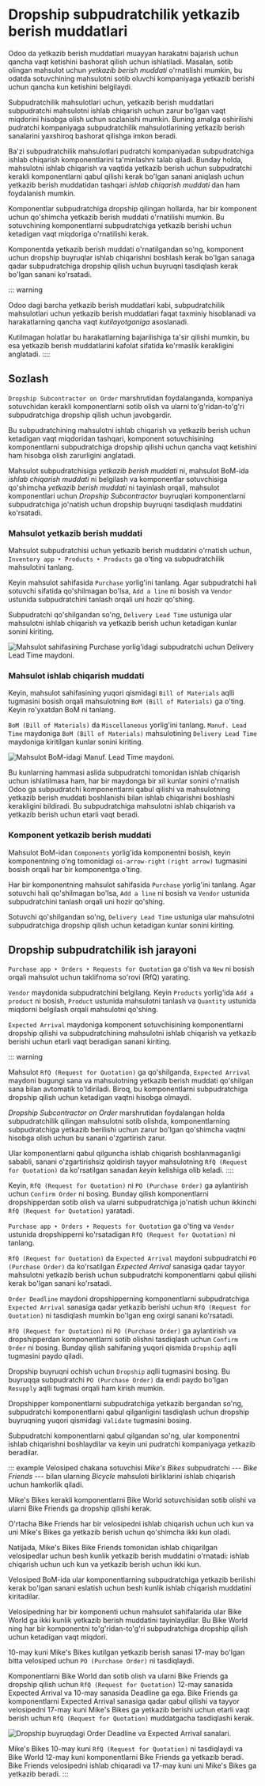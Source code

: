 # Dropship subpudratchilik yetkazib berish muddatlari

Odoo da yetkazib berish muddatlari muayyan harakatni bajarish uchun qancha vaqt ketishini bashorat qilish uchun ishlatiladi. Masalan, sotib olingan mahsulot uchun *yetkazib berish muddati* o'rnatilishi mumkin, bu odatda sotuvchining mahsulotni sotib oluvchi kompaniyaga yetkazib berishi uchun qancha kun ketishini belgilaydi.

Subpudratchilik mahsulotlari uchun, yetkazib berish muddatlari subpudratchi mahsulotni ishlab chiqarish uchun zarur bo'lgan vaqt miqdorini hisobga olish uchun sozlanishi mumkin. Buning amalga oshirilishi pudratchi kompaniyaga subpudratchilik mahsulotlarining yetkazib berish sanalarini yaxshiroq bashorat qilishga imkon beradi.

Ba'zi subpudratchilik mahsulotlari pudratchi kompaniyadan subpudratchiga ishlab chiqarish komponentlarini ta'minlashni talab qiladi. Bunday holda, mahsulotni ishlab chiqarish va vaqtida yetkazib berish uchun subpudratchi kerakli komponentlarni qabul qilishi kerak bo'lgan sanani aniqlash uchun yetkazib berish muddatidan tashqari *ishlab chiqarish muddati* dan ham foydalanish mumkin.

Komponentlar subpudratchiga dropship qilingan hollarda, har bir komponent uchun qo'shimcha yetkazib berish muddati o'rnatilishi mumkin. Bu sotuvchining komponentlarni subpudratchiga yetkazib berishi uchun ketadigan vaqt miqdoriga o'rnatilishi kerak.

Komponentda yetkazib berish muddati o'rnatilgandan so'ng, komponent uchun dropship buyruqlar ishlab chiqarishni boshlash kerak bo'lgan sanaga qadar subpudratchiga dropship qilish uchun buyruqni tasdiqlash kerak bo'lgan sanani ko'rsatadi.

::: warning

Odoo dagi barcha yetkazib berish muddatlari kabi, subpudratchilik mahsulotlari uchun yetkazib berish muddatlari faqat taxminiy hisoblanadi va harakatlarning qancha vaqt *kutilayotganiga* asoslanadi.

Kutilmagan holatlar bu harakatlarning bajarilishiga ta'sir qilishi mumkin, bu esa yetkazib berish muddatlarini kafolat sifatida ko'rmaslik kerakligini anglatadi.
::::

## Sozlash

`Dropship Subcontractor on Order` marshrutidan foydalanganda, kompaniya sotuvchidan kerakli komponentlarni sotib olish va ularni to'g'ridan-to'g'ri subpudratchiga dropship qilish uchun javobgardir.

Bu subpudratchining mahsulotni ishlab chiqarish va yetkazib berish uchun ketadigan vaqt miqdoridan tashqari, komponent sotuvchisining komponentlarni subpudratchiga dropship qilishi uchun qancha vaqt ketishini ham hisobga olish zarurligini anglatadi.

Mahsulot subpudratchisiga *yetkazib berish muddati* ni, mahsulot BoM-ida *ishlab chiqarish muddati* ni belgilash va komponentlar sotuvchisiga qo'shimcha *yetkazib berish muddati* ni tayinlash orqali, mahsulot komponentlari uchun *Dropship Subcontractor* buyruqlari komponentlarni subpudratchiga jo'natish uchun dropship buyruqni tasdiqlash muddatini ko'rsatadi.

### Mahsulot yetkazib berish muddati

Mahsulot subpudratchisi uchun yetkazib berish muddatini o'rnatish uchun, `Inventory app ‣ Products ‣ Products` ga o'ting va subpudratchilik mahsulotini tanlang.

Keyin mahsulot sahifasida `Purchase` yorlig'ini tanlang. Agar subpudratchi hali sotuvchi sifatida qo'shilmagan bo'lsa, `Add a line` ni bosish va `Vendor` ustunida subpudratchini tanlash orqali uni hozir qo'shing.

Subpudratchi qo'shilgandan so'ng, `Delivery Lead Time` ustuniga ular mahsulotni ishlab chiqarish va yetkazib berish uchun ketadigan kunlar sonini kiriting.

![Mahsulot sahifasining Purchase yorlig'idagi subpudratchi uchun Delivery Lead Time maydoni.](dropship_subcontracting_lead_times/delivery-lead-time.png)

### Mahsulot ishlab chiqarish muddati

Keyin, mahsulot sahifasining yuqori qismidagi `Bill of Materials` aqlli tugmasini bosish orqali mahsulotning `BoM (Bill of Materials)` ga o'ting. Keyin ro'yxatdan BoM ni tanlang.

`BoM (Bill of Materials)` da `Miscellaneous` yorlig'ini tanlang. `Manuf. Lead Time` maydoniga `BoM (Bill of Materials)` mahsulotining `Delivery Lead Time` maydoniga kiritilgan kunlar sonini kiriting.

![Mahsulot BoM-idagi Manuf. Lead Time maydoni.](dropship_subcontracting_lead_times/manufacturing-lead-time.png)

Bu kunlarning hammasi aslida subpudratchi tomonidan ishlab chiqarish uchun ishlatilmasa ham, har bir maydonga bir xil kunlar sonini o'rnatish Odoo ga subpudratchi komponentlarni qabul qilishi va mahsulotning yetkazib berish muddati boshlanishi bilan ishlab chiqarishni boshlashi kerakligini bildiradi. Bu subpudratchiga mahsulotni ishlab chiqarish va yetkazib berish uchun etarli vaqt beradi.

### Komponent yetkazib berish muddati

Mahsulot BoM-idan `Components` yorlig'ida komponentni bosish, keyin komponentning o'ng tomonidagi `oi-arrow-right` `(right arrow)` tugmasini bosish orqali har bir komponentga o'ting.

Har bir komponentning mahsulot sahifasida `Purchase` yorlig'ini tanlang. Agar sotuvchi hali qo'shilmagan bo'lsa, `Add a line` ni bosish va `Vendor` ustunida subpudratchini tanlash orqali uni hozir qo'shing.

Sotuvchi qo'shilgandan so'ng, `Delivery Lead Time` ustuniga ular mahsulotni subpudratchiga dropship qilish uchun ketadigan kunlar sonini kiriting.

## Dropship subpudratchilik ish jarayoni

`Purchase app ‣ Orders ‣ Requests for Quotation` ga o'tish va `New` ni bosish orqali mahsulot uchun taklifnoma so'rovi (RfQ) yarating.

`Vendor` maydonida subpudratchini belgilang. Keyin `Products` yorlig'ida `Add a product` ni bosish, `Product` ustunida mahsulotni tanlash va `Quantity` ustunida miqdorni belgilash orqali mahsulotni qo'shing.

`Expected Arrival` maydoniga komponent sotuvchisining komponentlarni dropship qilishi va subpudratchining mahsulotni ishlab chiqarish va yetkazib berishi uchun etarli vaqt beradigan sanani kiriting.

::: warning

Mahsulot `RfQ (Request for Quotation)` ga qo'shilganda, `Expected Arrival` maydoni bugungi sana va mahsulotning yetkazib berish muddati qo'shilgan sana bilan avtomatik to'ldiriladi. Biroq, bu komponentlarni subpudratchiga dropship qilish uchun ketadigan vaqtni hisobga olmaydi.

*Dropship Subcontractor on Order* marshrutidan foydalangan holda subpudratchilik qilingan mahsulotni sotib olishda, komponentlarning subpudratchiga yetkazib berilishi uchun zarur bo'lgan qo'shimcha vaqtni hisobga olish uchun bu sanani o'zgartirish zarur.

Ular komponentlarni qabul qilguncha ishlab chiqarish boshlanmaganligi sababli, sanani o'zgartirishsiz qoldirish tayyor mahsulotning `RfQ (Request for Quotation)` da ko'rsatilgan sanadan *keyin* kelishiga olib keladi.
::::

Keyin, `RfQ (Request for Quotation)` ni `PO (Purchase Order)` ga aylantirish uchun `Confirm Order` ni bosing. Bunday qilish komponentlarni dropshipperdan sotib olish va ularni subpudratchiga jo'natish uchun ikkinchi `RfQ (Request for Quotation)` yaratadi.

`Purchase app ‣ Orders ‣ Requests for Quotation` ga o'ting va `Vendor` ustunida dropshipperni ko'rsatadigan `RfQ (Request for Quotation)` ni tanlang.

`RfQ (Request for Quotation)` da `Expected Arrival` maydoni subpudratchi `PO (Purchase Order)` da ko'rsatilgan *Expected Arrival* sanasiga qadar tayyor mahsulotni yetkazib berish uchun subpudratchi komponentlarni qabul qilishi kerak bo'lgan sanani ko'rsatadi.

`Order Deadline` maydoni dropshipperning komponentlarni subpudratchiga `Expected Arrival` sanasiga qadar yetkazib berishi uchun `RfQ (Request for Quotation)` ni tasdiqlash mumkin bo'lgan eng oxirgi sanani ko'rsatadi.

`RfQ (Request for Quotation)` ni `PO (Purchase Order)` ga aylantirish va dropshipperdan komponentlarni sotib olishni tasdiqlash uchun `Confirm Order` ni bosing. Bunday qilish sahifaning yuqori qismida `Dropship` aqlli tugmasini paydo qiladi.

Dropship buyruqni ochish uchun `Dropship` aqlli tugmasini bosing. Bu buyruqqa subpudratchi `PO (Purchase Order)` da endi paydo bo'lgan `Resupply` aqlli tugmasi orqali ham kirish mumkin.

Dropshipper komponentlarni subpudratchiga yetkazib bergandan so'ng, subpudratchi komponentlarni qabul qilganligini tasdiqlash uchun dropship buyruqning yuqori qismidagi `Validate` tugmasini bosing.

Subpudratchi komponentlarni qabul qilgandan so'ng, ular komponentni ishlab chiqarishni boshlaydilar va keyin uni pudratchi kompaniyaga yetkazib beradilar.

::: example
Velosiped chakana sotuvchisi *Mike's Bikes* subpudratchi --- *Bike Friends* --- bilan ularning *Bicycle* mahsuloti birliklarini ishlab chiqarish uchun hamkorlik qiladi.

Mike's Bikes kerakli komponentlarni Bike World sotuvchisidan sotib olishi va ularni Bike Friends ga dropship qilishi kerak.

O'rtacha Bike Friends har bir velosipedni ishlab chiqarish uchun uch kun va uni Mike's Bikes ga yetkazib berish uchun qo'shimcha ikki kun oladi.

Natijada, Mike's Bikes Bike Friends tomonidan ishlab chiqarilgan velosipedlar uchun besh kunlik yetkazib berish muddatini o'rnatadi: ishlab chiqarish uchun uch kun va yetkazib berish uchun ikki kun.

Velosiped BoM-ida ular komponentlarning subpudratchiga yetkazib berilishi kerak bo'lgan sanani eslatish uchun besh kunlik ishlab chiqarish muddatini kiritadilar.

Velosipedning har bir komponenti uchun mahsulot sahifalarida ular Bike World ga ikki kunlik yetkazib berish muddatini tayinlaydilar. Bu Bike World ning har bir komponentni to'g'ridan-to'g'ri subpudratchiga dropship qilish uchun ketadigan vaqt miqdori.

10-may kuni Mike's Bikes kutilgan yetkazib berish sanasi 17-may bo'lgan bitta velosiped uchun `PO (Purchase Order)` ni tasdiqlaydi.

Komponentlarni Bike World dan sotib olish va ularni Bike Friends ga dropship qilish uchun `RfQ (Request for Quotation)` 12-may sanasida Expected Arrival va 10-may sanasida Deadline ga ega. Bike Friends ga komponentlarni Expected Arrival sanasiga qadar qabul qilishi va tayyor velosipedni 17-may kuni Mike's Bikes ga yetkazib berishi uchun etarli vaqt berish uchun `RfQ (Request for Quotation)` muddatgacha tasdiqlashi kerak.

![Dropship buyruqdagi Order Deadline va Expected Arrival sanalari.](dropship_subcontracting_lead_times/deadline-arrival.png)

Mike's Bikes 10-may kuni `RfQ (Request for Quotation)` ni tasdiqlaydi va Bike World 12-may kuni komponentlarni Bike Friends ga yetkazib beradi. Bike Friends velosipedni ishlab chiqaradi va 17-may kuni uni Mike's Bikes ga yetkazib beradi.
:::

